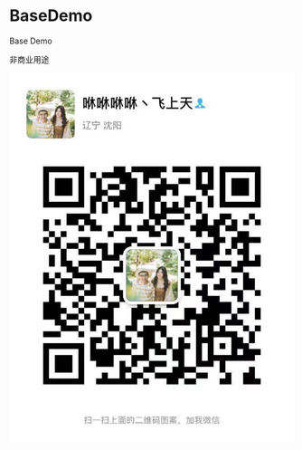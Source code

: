 # BaseDemo

Base Demo 

非商业用途

![Image text](https://github.com/wangyinxiu/BaseDemo/blob/master/res/71568177928_.pic.jpg)


